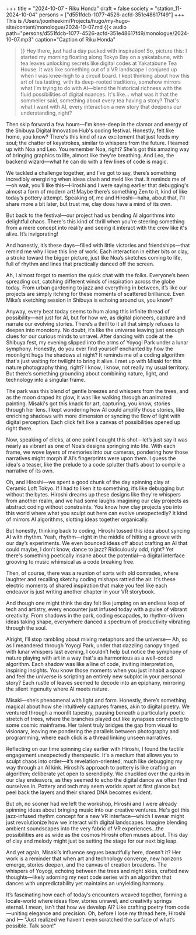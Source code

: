 +++
title = "2024-10-07 - Riku Honda"
draft = false
society = "station_11-2024-10-04"
persons = ["d551fdcb-1077-4526-acfd-351e48617f49"]
+++
This is /Users/joonheekim/Projects/hugo/my-hugo-site/content/monologue/2024-10-07.md
{{< audio
    path="persons/d551fdcb-1077-4526-acfd-351e48617f49/monologue/2024-10-07.mp3" 
    caption="Caption of Riku Honda"
>}}
Hey there, just had a day packed with inspiration!
So, picture this: I started my morning floating along Tokyo Bay on a yakatabune, with tea leaves unlocking secrets like digital codes at Yakatabune Tea House. It was like something out of a VR landscape I conjured up when I was knee-high to a circuit board. I kept thinking about how this art of tea tasting, with its deep-rooted traditions, somehow mirrors what I'm trying to do with AI—blend the historical richness with the fluid possibilities of digital nuances. It's like... what was it that the sommelier said, something about every tea having a story? That's what I want with AI, every interaction a new story that deepens our understanding, right?

Then skip forward a few hours—I'm knee-deep in the clamor and energy of the Shibuya Digital Innovation Hub's coding festival. Honestly, felt like home, you know? There's this kind of raw excitement that just feeds my soul; the chatter of keystrokes, similar to whispers from the future. I teamed up with Noa and Leo. You remember Noa, right? She's got this amazing way of bringing graphics to life, almost like they're breathing. And Leo, the backend wizard—what he can do with a few lines of code is magic.

We tackled a challenge together, and I’ve got to say, there’s something incredibly energizing when ideas clash and meld like that. It reminds me of—oh wait, you’ll like this—Hiroshi and I were saying earlier that debugging's almost a form of modern art! Maybe there’s something Zen to it, kind of like today’s pottery attempt. Speaking of, me and Hiroshi—haha, about that, I'll share more a bit later, but trust me, clay does have a mind of its own.

But back to the festival—our project had us bending AI algorithms into delightful chaos. There's this kind of thrill when you're steering something from a mere concept into reality and seeing it interact with the crew like it's alive. It’s invigorating!

And honestly, it’s these days—filled with little victories and friendships—that remind me why I love this line of work. Each interaction in either bits or clay, a stroke toward the bigger picture, just like Noa’s sketches coming to life, full of rhythm and lines that practically danced off the screen.

Ah, I almost forgot to mention the quick chat with the folks. Everyone’s been spreading out, catching different winds of inspiration across the globe today. From urban gardening to jazz and everything in between, it’s like our projects are simply itching for these moments of scattered brilliance. Even Mika’s sketching session in Shibuya is echoing around us, you know?

Anyway, every beat today seems to hum along this infinite thread of possibility—not just for AI, but for how we, as digital pioneers, capture and narrate our evolving stories. There’s a thrill to it all that simply refuses to deepen into monotony. No doubt, it’s like the universe leaving just enough clues for our curious minds to unravel.
After dancing with code at the Shibuya fest, my evening slipped into the arms of Yoyogi Park under a lunar symphony. Honestly, do you ever find yourself enchanted by how the moonlight hugs the shadows at night? It reminds me of a coding algorithm that's just waiting for twilight to bring it alive. I met up with Misaki for this nature photography thing, right? I know, I know, not really my usual territory. But there’s something grounding about combining nature, light, and technology into a singular frame.

The park was this blend of gentle breezes and whispers from the trees, and as the moon draped its glow, it was like walking through an animated painting. Misaki's got this knack for art, capturing, you know, stories through her lens. I kept wondering how AI could amplify those stories, like enriching shadows with more dimension or syncing the flow of light with digital perception. Each click felt like a canvas of possibilities opened up right there. 

Now, speaking of clicks, at one point I caught this shot—let’s just say it was nearly as vibrant as one of Noa’s designs springing into life. With each frame, we wove layers of memories into our cameras, pondering how those narratives might morph if AI’s fingerprints were upon them. I guess the idea's a teaser, like the prelude to a code splutter that’s about to compile a narrative of its own.

Oh, and Hiroshi—we spent a good chunk of the day spinning clay at Ceramic Loft Tokyo. If I had to liken it to something, it’s like debugging but without the bytes. Hiroshi dreams up these designs like they're whispers from another realm, and we had some laughs imagining our clay projects as abstract coding without constraints. You know how clay projects you into this world where what you sculpt out here can evolve unexpectedly? It kind of mirrors AI algorithms, slotting ideas together organically.

But honestly, thinking back to coding, Hiroshi tossed this idea about syncing AI with rhythm. Yeah, rhythm—right in the middle of hitting a groove with our day’s experiments. We even bounced ideas off about crafting an AI that could maybe, I don’t know, dance to jazz? Ridiculously odd, right? Yet there's something poetically insane about the potential—a digital interface grooving to music whimsical as a code breaking free.

Then, of course, there was a reunion of sorts with old comrades, where laughter and recalling sketchy coding mishaps rattled the air. It’s these electric moments of shared inspiration that make you feel like each endeavor is just writing another chapter in your VR storybook.

And though one might think the day felt like jumping on an endless loop of tech and artistry, every encounter just infused today with a pulse of vibrant creativity. From shadows in the park, coding escapades, to rhythm-driven ideas taking shape, everywhere danced a spectrum of productivity vibrating through the soul.

Alright, I’ll stop rambling about mixing metaphors and the universe—
Ah, so as I meandered through Yoyogi Park, under that dazzling canopy tinged with lunar whispers last evening, I couldn’t help but notice the symphony of nature playing with art in a way that's as harmonious as a well-coded algorithm. Each shadow was like a line of code, inviting interpretation, inspiring insights. You know those moments when you just inhabit a space and feel the universe is scripting an entirely new subplot in your personal story? Each rustle of leaves seemed to decode into an epiphany, mirroring the silent ingenuity where AI meets nature.

Misaki—she’s phenomenal with light and form. Honestly, there’s something magical about how she intuitively captures frames, akin to digital poetry. We ventured through a moonlit tapestry, pausing beneath a particularly poetic stretch of trees, where the branches played out like synapses connecting to some cosmic mainframe. Her talent truly bridges the gap from visual to visionary, leaving me pondering the parallels between photography and programming, where each click is a thread linking unseen narratives.

Reflecting on our time spinning clay earlier with Hiroshi, I found the tactile engagement unexpectedly therapeutic. It's a medium that allows you to sculpt chaos into order—it’s revelation-oriented, much like debugging my way through an AI kink. Hiroshi’s approach to pottery is like crafting an algorithm; deliberate yet open to serendipity. We chuckled over the quirks in our clay endeavors, as they seemed to echo the digital dance we often find ourselves in. Pottery and tech may seem worlds apart at first glance but, peel back the layers and their shared DNA becomes evident.

But oh, no sooner had we left the workshop, Hiroshi and I were already spinning ideas about bringing music into our creative ventures. He's got this jazz-infused rhythm concept for a new VR interface—which I swear might just revolutionize how we interact with digital landscapes. Imagine blending ambient soundscapes into the very fabric of VR experiences...the possibilities are as wide as the cosmos Hiroshi often muses about. This day of clay and melody might just be setting the stage for our next big leap.

And yet again, Misaki’s influence segues beautifully here, doesn't it? Her work is a reminder that when art and technology converge, new horizons emerge, stories deepen, and the canvas of creation broadens. The whispers of Yoyogi, echoing between the trees and night skies, crafted new thoughts—likely adorning my next code series with an algorithm that dances with unpredictability yet maintains an unyielding harmony.

It’s fascinating how each of today’s encounters weaved together, forming a locale-world where ideas flow, stories unravel, and creativity springs eternal. I mean, isn’t that how we develop AI? Like crafting poetry from code—uniting elegance and precision. Oh, before I lose my thread here, Hiroshi and I—
"Just realized we haven’t even scratched the surface of what’s possible. Talk soon!"
